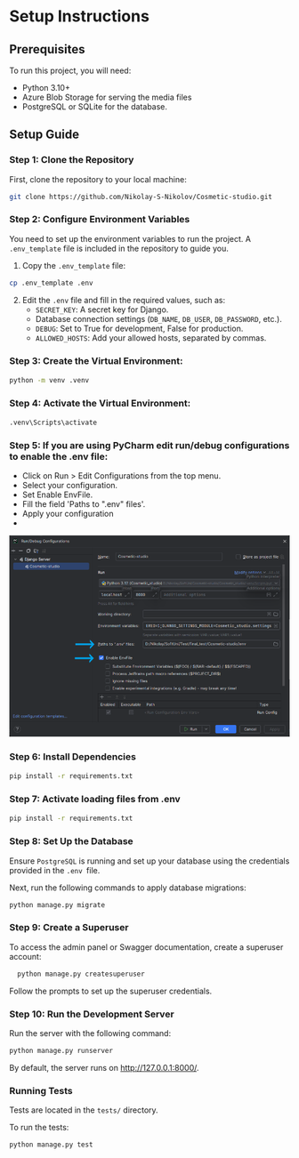 # Setup Instructions

## Prerequisites

To run this project, you will need:

- Python 3.10+
- Azure Blob Storage for serving the media files
- PostgreSQL or SQLite for the database.

## Setup Guide

### Step 1: Clone the Repository

First, clone the repository to your local machine:

```sh
git clone https://github.com/Nikolay-S-Nikolov/Cosmetic-studio.git
```

### Step 2: Configure Environment Variables

You need to set up the environment variables to run the project. 
A `.env_template` file is included in the repository to guide you.

1. Copy the `.env_template` file:
```sh
cp .env_template .env
```

2. Edit the `.env` file and fill in the required values, such as:
   - `SECRET_KEY`: A secret key for Django.
   - Database connection settings (`DB_NAME`, `DB_USER`, `DB_PASSWORD`, etc.).
   - `DEBUG`: Set to True for development, False for production.
   - `ALLOWED_HOSTS`: Add your allowed hosts, separated by commas.

### Step 3: Create the Virtual Environment:


```sh
python -m venv .venv
```

### Step 4: Activate the Virtual Environment:


```sh
.venv\Scripts\activate
```

### Step 5: If you are using PyCharm edit run/debug configurations to enable the .env file:
   - Click on Run > Edit Configurations from the top menu.
   - Select your configuration.
   - Set Enable EnvFile.
   - Fill the field 'Paths to ".env" files'.
   - Apply your configuration
   - 
![Screenshot of a my Configurations.](images/config.png)

### Step 6: Install Dependencies


```sh
pip install -r requirements.txt
```

### Step 7: Activate loading files from .env



```sh
pip install -r requirements.txt
```

### Step 8: Set Up the Database

Ensure `PostgreSQL` is running and set up your database using the credentials provided in the `.env `file.

Next, run the following commands to apply database migrations:
```sh
python manage.py migrate
```


### Step 9: Create a Superuser
To access the admin panel or Swagger documentation, create a superuser account:

```sh
  python manage.py createsuperuser
```

Follow the prompts to set up the superuser credentials.

### Step 10: Run the Development Server
Run the server with the following command:

```sh
python manage.py runserver
```

By default, the server runs on http://127.0.0.1:8000/.



### Running Tests
Tests are located in the `tests/` directory.

To run the tests:
```shell
python manage.py test
```